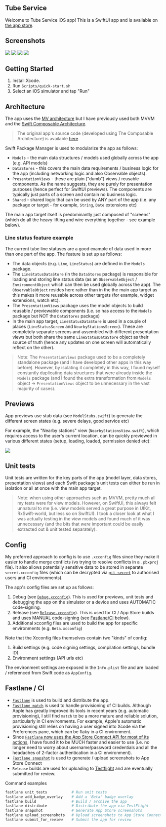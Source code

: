 ## Tube Service

Welcome to Tube Service iOS app!  This is a SwiftUI app and is available on [the app store](https://apps.apple.com/app/id1540626286#?platform=iphone).

## Screenshots

![](Docs/Images/01-ServiceStatuses-Today.png)
![](Docs/Images/02-ServiceStatuses-Weekend.png)
![](Docs/Images/03-LiveArrivalsBoard.png)
![](Docs/Images/04-NearbyStations-Detail.png)

## Getting Started

1. Install Xcode.
1. Run `Scripts/quick-start.sh`
1. Select an iOS simulator and tap "Run"

## Architecture

The app uses the [MV architecture](https://azamsharp.com/2023/02/28/building-large-scale-apps-swiftui.html) but I have previously used both MVVM and the [Swift Composable Architecture](https://github.com/pointfreeco/swift-composable-architecture).

> The original app's source code (developed using The Composable Architecture) is available [here](https://github.com/ridgeview-apps/tube-service/tree/legacy/tca).

Swift Package Manager is used to modularize the app as follows:

* `Models` - the main data structures / models used globally across the app (e.g. API models)
* `DataStores` - this covers the main data requirements / business logic for the app (including networking logic and also Observable objects).
* `PresentationViews` - these are plain ("dumb") views / reusable components. As the name suggests, they are purely for presentation purposes (hence perfect for SwiftUI previews). The components are typically just parts of a screen and contain no business logic.
* `Shared` - shared logic that can be used by ANY part of the app (i.e. any package or target - for example, `String`, `Date` extensions etc)

The main app target itself is predominantly just composed of "screens" (which do all the heavy lifting and wire everything together - see example below).

### Line status feature example

The current tube line statuses are a good example of data used in more than one part of the app. The feature is set up as follows:

* The data objects (e.g. `Line`, `LineStatus`) are defined in the `Models` package.
* The `LineStatusDataStore` (in the `DataStores` package) is responsible for loading and storing line status data (as an `ObservableObject` / `EnvironmentObject` which can then be used globally across the app). The `ObservableObject` resides here rather than in the the main app target as this makes it more reusable across other targets (for example, widget extensions, watch etc).
* The `PresentationViews` package uses the model objects to build reusable / previewable components (i.e. so has access to the `Models` package but NOT the `DataStores` package)
* In the main app target, `LineStatusDataStore` is used in a couple of places (`LineStatusScreen` and `NearbyStationsScreen`). These are completely separate screens and assembled with different presentation views but both share the same `LineStatusDataStore` object as their source of truth (hence any updates on one screen will automatically reflect on the other).

> Note: The `PresentationViews` package used to be a completely standalone package (and I have developed other apps in this way before). However, by isolating it completely in this way, I found myself constantly duplicating data structures that were already inside the `Models` package (and I found the extra transformation from `Models` object -> `PresentationViews` object to be unnecessary in the vast majority of cases).

## Previews

App previews use stub data (see `ModelStubs.swift`) to generate the different screen states (e.g. severe delays, good service etc)

For example, the "Nearby stations" view (`NearbyStationsView.swift`), which requires access to the user's current location, can be quickly previewed in various different states (setup, loading, loaded, permission denied etc):

![](Docs/Images/preview-example.png)

## Unit tests

Unit tests are written for the key parts of the app (model layer, data stores, presentation views) and each Swift package's unit tests can either be run in isolation or all at once with the main app target.

> Note: when using other approaches such as MVVM, pretty much all my tests were for view models. However, on SwiftUI, this always felt unnatural to me (i.e. view models served a great purpose in UIKit, RxSwift-world, but less so on SwiftUI). I took a closer look at what I was actually testing in the view models and found much of it was unnecessary (and the bits that *were* important could be easily extracted out & unit tested separately).

## Config

My preferred approach to config is to use `.xcconfig` files since they make it easier to handle merge conflicts (vs trying to resolve conflicts in a `.pbxproj` file). It also allows potentially sensitive data to be stored in separate `secret.xcconfig` files (which can be decrypted via [`git secret`](https://git-secret.io) to authorised users and CI environments).

The app's config files are set up as follows:

1. Debug (see [`Debug.xcconfig`](Config/Debug.xcconfig)). This is used for previews, unit tests and debugging the app on the simulator or a device and uses AUTOMATIC code-signing.
1. Release (see [`Release.xcconfig`](Config/Release.xcconfig)). This is used for CI  / App Store builds and uses MANUAL code-signing (see [Fastlane/CI](#fastlane-/-CI) below).
1. Additional xcconfig files are used to build the app for specific environments (e.g. `Beta.xcconfig`)

Note that the Xcconfig files themselves contain two "kinds" of config:

1. Build settings (e.g. code signing settings, compilation settings, bundle ID)
1. Environment settings (API urls etc)

The environment settings are exposed in the `Info.plist` file and are loaded / referenced from Swift code as `AppConfig`.


## Fastlane / CI

* [`Fastlane`](https://fastlane.tools) is used to build and distribute the app.
* [`Fastlane match`](https://docs.fastlane.tools/actions/match/) is used to handle provisioning of CI builds. Although Apple has greatly improved its tools in recent years (e.g. automatic provisioning), I still find `match` to be a more mature and reliable solution, particularly in CI environments. For example, Apple's automatic provisioning still relies on having a user signed into Xcode via the Preferences pane, which can be flaky in a CI environment.
* Since [`Fastlane` now uses the App Store Connect API for most of its actions](https://docs.fastlane.tools/app-store-connect-api/), I have found it to be MUCH faster and easier to use (i.e. no longer need to worry about username/password credentials and all the headaches of 2-factor authentication in a CI environment).
* [`Fastlane snapshot`](https://docs.fastlane.tools/actions/snapshot/) is used to generate / upload screenshots to App Store Connect
* `Release` builds are used for uploading to [Testflight](https://www.google.com/search?client=safari&rls=en&q=testflight&ie=UTF-8&oe=UTF-8) and are eventually submitted for review.

Command examples

```ruby
fastlane unit_tests           # Run unit tests
fastlane add_badge_overlay    # Add a 'Beta' badge overlay
fastlane build                # Build / archive the app
fastlane distribute           # Distribute the app via TestFlight
fastlane snapshot             # Generate App Store screenshots
fastlane upload_screenshots   # Upload screenshots to App Store Connect
fastlane submit_for_review    # Submit the app for review
```